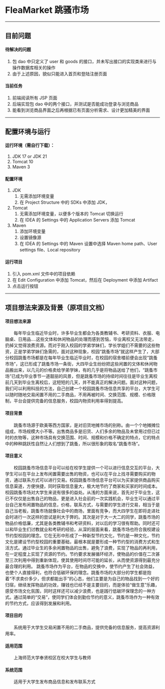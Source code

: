 # FleaMarket 跳骚市场

---

## 目前问题

#### 待解决的问题
1. 包 dao 中只定义了 user 和 goods 的接口，并未写出接口的实现类来进行与操作数据库相关的操作
2. 由于上述原因，貌似只能进入首页和登陆注册页面

#### 当前任务
1. 前端阅读所有 JSP 页面
2. 后端实现包 dao 中的两个接口，并测试是否能成功登录与浏览商品
3. 能看到浏览商品界面之后再根据已有页面分析需求、设计更加精美的界面

---

## 配置环境与运行

#### 运行环境（需自行下载）：
1. JDK 17 or JDK 21 
2. Tomcat 10
3. Maven 3

#### 配置环境
1. JDK
    1. 无需添加环境变量
    2. 在 Project Structure 中的 SDKs 中添加 JDK，
2. Tomcat
    1. 无需添加环境变量，以便多个版本的 Tomcat 切换运行
    2. 在 IDEA 的 Settings 中的 Application Servers 添加 Tomcat
3. Maven
    1. 添加环境变量
    2. 设置镜像源
    3. 在 IDEA 的 Settings 中的 Maven 设置中选择 Maven home path、User settings file、Local repository

#### 运行项目
1. 引入 pom.xml 文件中的项目依赖
2. 在 Edit Configuration 中添加 Tomcat，然后在 Deployment 中添加 Artifact
3. 点击运行按钮

---

## 项目想法来源及背景（原项目文档）
#### 项目想法来源
　　每年毕业生临近毕业时，许多毕业生都会为各类教辅书、考研资料、衣服、电脑桌、日用品....这些文体和休闲物品的处理而感到苦恼，毕业离校又无法带走，扔掉又觉得浪费资源。而对于刚入校园的学弟学妹们，学长学姐们不需要的这些物资，正是学弟学妹们急需的，面对这种现象，校园“跳蚤市场”就这样产生了，大部分校园跳蚤市场都是在每年毕业生临近毕业时，在校园的宿舍楼前便会出现“跳蚤市场”，这已形成了跳蚤市场一条街，大四毕业生纷纷把这些闲置的文体和休闲物品搬出来，以几元的价格卖给学弟学妹，有的几乎是将物品送给了他们，“跳蚤市场”已成为毕业季节一道靓丽的风景，但是跳蚤市场的持续时间往往是毕业生离校前几天到毕业生离校后，这短短的几天，并不能真正的解决问题。面对这种问题，我们可以利用科技的方法，自己创建一个校园跳蚤市场信息共享的平台，大学生可以随时随地交易闲置不用的二手商品，不用再被时间、交换范围、规模、价格限制，平台会提供完备的信息服务，校园内物资利用率得到提高。

#### 项目背景
　　跳蚤市场源于欧美等西方国家，是对旧货地摊市场的别称。由一个个地摊摊位组成，市场规模大小不等。出售商品多是旧货、人们多余的物品及未曾用过但已过时的衣物等，这种市场具有交换范围、时间、规模和价格不确定的特点，它的特点中的种种跳跃性自然让人们想到了跳蚤，所以很形象的取名“跳蚤市场”。
#### 项目意义
　　校园跳蚤市场信息平台可以给在校学生提供一个可以进行信息交互的平台，大学生可以在平台上发布闲置需要出售的物资，也可以在平台上找寻需要购买的物资，通过联系方式可以进行交易。校园跳蚤市场信息平台可以为买家提供商品购买信息渠道，方便快捷，同时获取信息量大，极大地节约了商家和买家的时间成本。
校园跳蚤市场对大学生来说有很多的益处。从浅的方面来说，首先对于毕业生，这已不仅仅是出售自己的物品，更是进入社会前的一次实践机会，毕业生可以通过平台自己发布闲置物品的信息，价格，联系方式，与需要的学生进行交易，相当于是自己当老板，跳蚤市场就像社会中的商场，里面有竞争，而大四学生在即将走进社会时进行一次这样的尝试是利大于弊的。其次是对于大一大二的同学，跳蚤市场的物品价格低廉，尤其是各类教辅书和考研资料，对以后的学习很有帮助。同时还可以和毕业生们讨教就业和考研的经验，从深的层面来看，跳蚤市场也符合我校建设节约型校园的理念。它在无形中形成了一种新型节约文化，节约是一种文化，节约文化是建设节约型校园的重要基础，最根本就是要形成一种节约型的消费方式和生活方式。通过毕业生的多余闲置物品的出售，避免了浪费，实现了物品的再利用，在一定程度上实现了资源的节约。节约要求发展循环经济，使物品的价值在二次甚至三次利用中得到重新体现，使其使用时间尽可能的延长，从而使资源得到最充分最合理的利用。
跳蚤市场作为平台，在物品的交换中，使节约产生了社会效益，也使个人直接得利，也符合低碳环保的理念。跳蚤市场的大部分的学生都是抱着“不求卖价多少，但求都能出手”的心态，他们主要是为自己的物品找到一个好的归宿，继续发挥物品的功效，赚钱也已经不是主要目的，而是体验“做生意”乐趣，感受市场文化氛围，同时这样还可以减少浪费，也是践行低碳环保理念的一种方式。通过简单的“交易”，使同学们体会到勤俭节约的意义，跳蚤市场作为一种有效的节约方式，应该得到发展和利用。

#### 项目目的
　　系统用于大学生交易闲置不用的二手商品，提供完备的信息服务，提高资源利用率。

#### 适用范围
　　上海师范大学奉贤校区在校大学生与教师

#### 系统范围
　　适用于大学生发布商品信息和发布联系方式